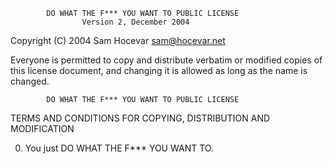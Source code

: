             DO WHAT THE F*** YOU WANT TO PUBLIC LICENSE
                    Version 2, December 2004

 Copyright (C) 2004 Sam Hocevar <sam@hocevar.net>

 Everyone is permitted to copy and distribute verbatim or modified
 copies of this license document, and changing it is allowed as long
 as the name is changed.

            DO WHAT THE F*** YOU WANT TO PUBLIC LICENSE
   TERMS AND CONDITIONS FOR COPYING, DISTRIBUTION AND MODIFICATION

  0. You just DO WHAT THE F*** YOU WANT TO.

